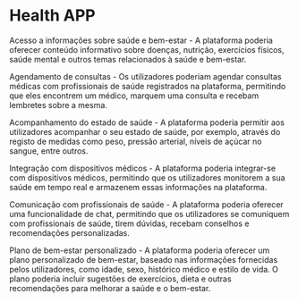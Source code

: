 # Health APP


Acesso a informações sobre saúde e bem-estar - A plataforma poderia oferecer conteúdo informativo sobre doenças, nutrição, exercícios físicos, saúde mental e outros temas relacionados à saúde e bem-estar.

Agendamento de consultas - Os utilizadores poderiam agendar consultas médicas com profissionais de saúde registrados na plataforma, permitindo que eles encontrem um médico, marquem uma consulta e recebam lembretes sobre a mesma.

Acompanhamento do estado de saúde - A plataforma poderia permitir aos utilizadores acompanhar o seu estado de saúde, por exemplo, através do registo de medidas como peso, pressão arterial, níveis de açúcar no sangue, entre outros.

Integração com dispositivos médicos - A plataforma poderia integrar-se com dispositivos médicos, permitindo que os utilizadores monitorem a sua saúde em tempo real e armazenem essas informações na plataforma.

Comunicação com profissionais de saúde - A plataforma poderia oferecer uma funcionalidade de chat, permitindo que os utilizadores se comuniquem com profissionais de saúde, tirem dúvidas, recebam conselhos e recomendações personalizadas.

Plano de bem-estar personalizado - A plataforma poderia oferecer um plano personalizado de bem-estar, baseado nas informações fornecidas pelos utilizadores, como idade, sexo, histórico médico e estilo de vida. O plano poderia incluir sugestões de exercícios, dieta e outras recomendações para melhorar a saúde e o bem-estar.
